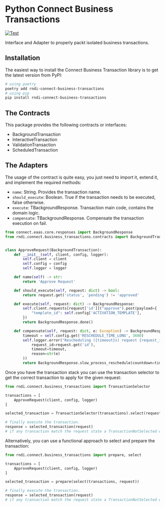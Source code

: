 # Python Connect Business Transactions

[![Test](https://github.com/othercodes/python-connect-business-transactions/actions/workflows/test.yml/badge.svg)](https://github.com/othercodes/python-connect-business-transactions/actions/workflows/test.yml)

Interface and Adapter to properly packt isolated business transactions.

## Installation

The easiest way to install the Connect Business Transaction library is to get the latest version from PyPI:

```bash
# using poetry
poetry add rndi-connect-business-transactions
# using pip
pip install rndi-connect-business-transactions
```

## The Contracts

This package provides the following contracts or interfaces:

* BackgroundTransaction
* InteractiveTransaction
* ValidationTransaction
* ScheduledTransaction

## The Adapters

The usage of the contract is quite easy, you just need to import it, extend it, and implement the required methods:

* `name`: String. Provides the transaction name.
* `should_execute`: Boolean. True if the transaction needs to be executed, false otherwise.
* `execute`: TBackgroundResponse. Transaction main code, contains the domain logic.
* `compensate`: TBackgroundResponse. Compensate the transaction execution on fail.

```python
from connect.eaas.core.responses import BackgroundResponse
from rndi.connect.business_transactions.contracts import BackgroundTransaction


class ApproveRequest(BackgroundTransaction):
    def __init__(self, client, config, logger):
        self.client = client
        self.config = config
        self.logger = logger

    def name(self) -> str:
        return 'Approve Request'

    def should_execute(self, request: dict) -> bool:
        return request.get('status', 'pending') != 'approved'

    def execute(self, request: dict) -> BackgroundResponse:
        self.client.requests[request['id']]("approve").post(payload={
            "template_id": self.config['ACTIVATION_TEMPLATE'],
        })
        return BackgroundResponse.done()

    def compensate(self, request: dict, e: Exception) -> BackgroundResponse:
        timeout = self.config.get('RESCHEDULE_TIME_LONG', 3600)
        self.logger.error("Rescheduling ({timeout}s) request {request_id} due to {reason}.".format(
            request_id=request.get('id'),
            timeout=timeout,
            reason=str(e)
        ))
        return BackgroundResponse.slow_process_reschedule(countdown=timeout)

```

Once you have the transaction stack you can use the transaction selector to get the correct transaction to apply for the
given request:

```python
from rndi.connect.business_transactions import TransactionSelector

transactions = [
    ApproveRequest(client, config, logger)
]

selected_transaction = TransactionSelector(transactions).select(request)

# finally execute the transaction.
response = selected_transaction(request)
# if any transaction match the request state a TransactionNotSelected will be raised.
```

Alternatively, you can use a functional approach to select and prepare the transaction:

```python
from rndi.connect.business_transactions import prepare, select

transactions = [
    ApproveRequest(client, config, logger)
]

selected_transaction = prepare(select(transactions, request))

# finally execute the transaction.
response = selected_transaction(request)
# if any transaction match the request state a TransactionNotSelected will be raised.
```
